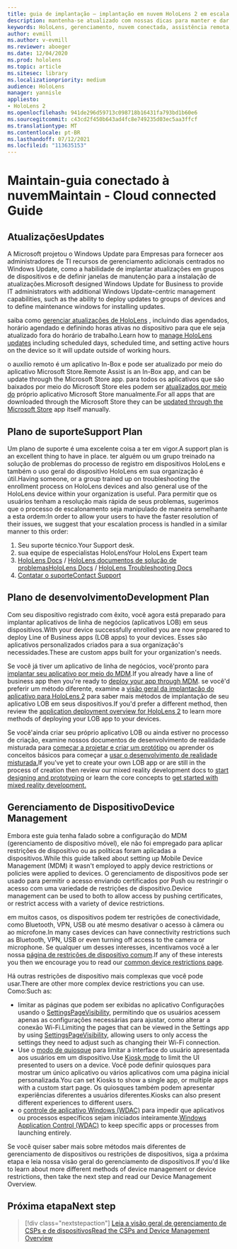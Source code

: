 ```yaml
---
title: guia de implantação – implantação em nuvem HoloLens 2 em escala com assistência remota-manter
description: mantenha-se atualizado com nossas dicas para manter e dar suporte a dispositivos HoloLens em uma rede conectada em nuvem.
keywords: HoloLens, gerenciamento, nuvem conectada, assistência remota, AAD, Azure AD, MDM, gerenciamento de dispositivo móvel
author: evmill
ms.author: v-evmill
ms.reviewer: aboeger
ms.date: 12/04/2020
ms.prod: hololens
ms.topic: article
ms.sitesec: library
ms.localizationpriority: medium
audience: HoloLens
manager: yannisle
appliesto:
- HoloLens 2
ms.openlocfilehash: 941de296d59713c098718b16431fa793bd1b60e6
ms.sourcegitcommit: c43cd2f450b643ad4fc8e749235d03ec5aa3ffcf
ms.translationtype: MT
ms.contentlocale: pt-BR
ms.lasthandoff: 07/12/2021
ms.locfileid: "113635153"
---
```

# <a name="maintain---cloud-connected-guide"></a><span data-ttu-id="a58b9-104">Maintain-guia conectado à nuvem</span><span class="sxs-lookup"><span data-stu-id="a58b9-104">Maintain - Cloud connected Guide</span></span>

## <a name="updates"></a><span data-ttu-id="a58b9-105">Atualizações</span><span class="sxs-lookup"><span data-stu-id="a58b9-105">Updates</span></span>

<span data-ttu-id="a58b9-106">A Microsoft projetou o Windows Update para Empresas para fornecer aos administradores de TI recursos de gerenciamento adicionais centrados no Windows Update, como a habilidade de implantar atualizações em grupos de dispositivos e de definir janelas de manutenção para a instalação de atualizações.</span><span class="sxs-lookup"><span data-stu-id="a58b9-106">Microsoft designed Windows Update for Business to provide IT administrators with additional Windows Update-centric management capabilities, such as the ability to deploy updates to groups of devices and to define maintenance windows for installing updates.</span></span>

<span data-ttu-id="a58b9-107">saiba como [gerenciar atualizações de HoloLens](/hololens/hololens-updates) , incluindo dias agendados, horário agendado e definindo horas ativas no dispositivo para que ele seja atualizado fora do horário de trabalho.</span><span class="sxs-lookup"><span data-stu-id="a58b9-107">Learn how to [manage HoloLens updates](/hololens/hololens-updates) including scheduled days, scheduled time, and setting active hours on the device so it will update outside of working hours.</span></span>

<span data-ttu-id="a58b9-108">o auxílio remoto é um aplicativo In-Box e pode ser atualizado por meio do aplicativo Microsoft Store.</span><span class="sxs-lookup"><span data-stu-id="a58b9-108">Remote Assist is an In-Box app, and can be update through the Microsoft Store app.</span></span> <span data-ttu-id="a58b9-109">para todos os aplicativos que são baixados por meio do Microsoft Store eles podem ser [atualizados por meio do](/hololens/holographic-store-apps#update-apps) próprio aplicativo Microsoft Store manualmente.</span><span class="sxs-lookup"><span data-stu-id="a58b9-109">For all apps that are downloaded through the Microsoft Store they can be [updated through the Microsoft Store](/hololens/holographic-store-apps#update-apps) app itself manually.</span></span>

## <a name="support-plan"></a><span data-ttu-id="a58b9-110">Plano de suporte</span><span class="sxs-lookup"><span data-stu-id="a58b9-110">Support Plan</span></span>

<span data-ttu-id="a58b9-111">Um plano de suporte é uma excelente coisa a ter em vigor.</span><span class="sxs-lookup"><span data-stu-id="a58b9-111">A support plan is an excellent thing to have in place.</span></span> <span data-ttu-id="a58b9-112">ter alguém ou um grupo treinado na solução de problemas do processo de registro em dispositivos HoloLens e também o uso geral do dispositivo HoloLens em sua organização é útil.</span><span class="sxs-lookup"><span data-stu-id="a58b9-112">Having someone, or a group trained up on troubleshooting the enrollment process on HoloLens devices and also general use of the HoloLens device within your organization is useful.</span></span> <span data-ttu-id="a58b9-113">Para permitir que os usuários tenham a resolução mais rápida de seus problemas, sugerimos que o processo de escalonamento seja manipulado de maneira semelhante a esta ordem:</span><span class="sxs-lookup"><span data-stu-id="a58b9-113">In order to allow your users to have the faster resolution of their issues, we suggest that your escalation process is handled in a similar manner to this order:</span></span>

1. <span data-ttu-id="a58b9-114">Seu suporte técnico.</span><span class="sxs-lookup"><span data-stu-id="a58b9-114">Your Support desk.</span></span>
2. <span data-ttu-id="a58b9-115">sua equipe de especialistas HoloLens</span><span class="sxs-lookup"><span data-stu-id="a58b9-115">Your HoloLens Expert team</span></span>
3. <span data-ttu-id="a58b9-116">[HoloLens Docs](/hololens/)  /  [HoloLens documentos de solução de problemas](/hololens/hololens-troubleshooting)</span><span class="sxs-lookup"><span data-stu-id="a58b9-116">[HoloLens Docs](/hololens/) / [HoloLens Troubleshooting Docs](/hololens/hololens-troubleshooting)</span></span>
4. [<span data-ttu-id="a58b9-117">Contatar o suporte</span><span class="sxs-lookup"><span data-stu-id="a58b9-117">Contact Support</span></span>](https://support.serviceshub.microsoft.com/supportforbusiness/create?sapId=e9391227-fa6d-927b-0fff-f96288631b8f)

## <a name="development-plan"></a><span data-ttu-id="a58b9-118">Plano de desenvolvimento</span><span class="sxs-lookup"><span data-stu-id="a58b9-118">Development Plan</span></span>

<span data-ttu-id="a58b9-119">Com seu dispositivo registrado com êxito, você agora está preparado para implantar aplicativos de linha de negócios (aplicativos LOB) em seus dispositivos.</span><span class="sxs-lookup"><span data-stu-id="a58b9-119">With your device successfully enrolled you are now prepared to deploy Line of Business apps (LOB apps) to your devices.</span></span> <span data-ttu-id="a58b9-120">Esses são aplicativos personalizados criados para a sua organização&#39;s necessidades.</span><span class="sxs-lookup"><span data-stu-id="a58b9-120">These are custom apps built for your organization&#39;s needs.</span></span>

<span data-ttu-id="a58b9-121">Se você já tiver um aplicativo de linha de negócios, você&#39;pronto para [implantar seu aplicativo por meio do MDM](/hololens/app-deploy-intune).</span><span class="sxs-lookup"><span data-stu-id="a58b9-121">If you already have a line of business app then you&#39;re ready to [deploy your app through MDM](/hololens/app-deploy-intune).</span></span> <span data-ttu-id="a58b9-122">se você&#39;d preferir um método diferente, examine a [visão geral da implantação do aplicativo para HoloLens 2](/hololens/app-deploy-overview) para saber mais métodos de implantação de seu aplicativo LOB em seus dispositivos.</span><span class="sxs-lookup"><span data-stu-id="a58b9-122">If you&#39;d prefer a different method, then review the [application deployment overview for HoloLens 2](/hololens/app-deploy-overview) to learn more methods of deploying your LOB app to your devices.</span></span>

<span data-ttu-id="a58b9-123">Se você&#39;ainda criar seu próprio aplicativo LOB ou ainda estiver no processo de criação, examine nossos documentos de desenvolvimento de realidade misturada para [começar a projetar e criar um protótipo](/windows/mixed-reality/design/design) ou aprender os conceitos básicos para começar a [usar o desenvolvimento de realidade misturada.](/windows/mixed-reality/discover/get-started-with-mr)</span><span class="sxs-lookup"><span data-stu-id="a58b9-123">If you&#39;ve yet to create your own LOB app or are still in the process of creation then review our mixed reality development docs to [start designing and prototyping](/windows/mixed-reality/design/design) or learn the core concepts to [get started with mixed reality development.](/windows/mixed-reality/discover/get-started-with-mr)</span></span>

## <a name="device-management"></a><span data-ttu-id="a58b9-124">Gerenciamento de Dispositivo</span><span class="sxs-lookup"><span data-stu-id="a58b9-124">Device Management</span></span> 

<span data-ttu-id="a58b9-125">Embora este guia tenha falado sobre a configuração do MDM (gerenciamento de dispositivo móvel), ele não foi empregado para aplicar restrições de dispositivo ou as políticas foram aplicadas a dispositivos.</span><span class="sxs-lookup"><span data-stu-id="a58b9-125">While this guide talked about setting up Mobile Device Management (MDM) it wasn't employed to apply device restrictions or policies were applied to devices.</span></span> <span data-ttu-id="a58b9-126">O gerenciamento de dispositivos pode ser usado para permitir o acesso enviando certificados por Push ou restringir o acesso com uma variedade de restrições de dispositivo.</span><span class="sxs-lookup"><span data-stu-id="a58b9-126">Device management can be used to both to allow access by pushing certificates, or restrict access with a variety of device restrictions.</span></span> 

<span data-ttu-id="a58b9-127">em muitos casos, os dispositivos podem ter restrições de conectividade, como Bluetooth, VPN, USB ou até mesmo desativar o acesso à câmera ou ao microfone.</span><span class="sxs-lookup"><span data-stu-id="a58b9-127">In many cases devices can have connectivity restrictions such as Bluetooth, VPN, USB or even turning off access to the camera or microphone.</span></span> <span data-ttu-id="a58b9-128">Se qualquer um desses interesses, incentivamos você a ler nossa [página de restrições de dispositivo comum](hololens-common-device-restrictions.md).</span><span class="sxs-lookup"><span data-stu-id="a58b9-128">If any of these interests you then we encourage you to read our [common device restrictions page](hololens-common-device-restrictions.md).</span></span>

<span data-ttu-id="a58b9-129">Há outras restrições de dispositivo mais complexas que você pode usar.</span><span class="sxs-lookup"><span data-stu-id="a58b9-129">There are other more complex device restrictions you can use.</span></span> <span data-ttu-id="a58b9-130">Como:</span><span class="sxs-lookup"><span data-stu-id="a58b9-130">Such as:</span></span>

- <span data-ttu-id="a58b9-131">limitar as páginas que podem ser exibidas no aplicativo Configurações usando o [SettingsPageVisibility](settings-uri-list.md), permitindo que os usuários acessem apenas as configurações necessárias para ajustar, como alterar a conexão Wi-Fi.</span><span class="sxs-lookup"><span data-stu-id="a58b9-131">Limiting the pages that can be viewed in the Settings app by using [SettingsPageVisibility](settings-uri-list.md), allowing users to only access the settings they need to adjust such as changing their Wi-Fi connection.</span></span>
- <span data-ttu-id="a58b9-132">Use o [modo de quiosque](hololens-kiosk.md) para limitar a interface do usuário apresentada aos usuários em um dispositivo.</span><span class="sxs-lookup"><span data-stu-id="a58b9-132">Use [Kiosk mode](hololens-kiosk.md) to limit the UI presented to users on a device.</span></span> <span data-ttu-id="a58b9-133">Você pode definir quiosques para mostrar um único aplicativo ou vários aplicativos com uma página inicial personalizada.</span><span class="sxs-lookup"><span data-stu-id="a58b9-133">You can set Kiosks to show a single app, or multiple apps with a custom start page.</span></span> <span data-ttu-id="a58b9-134">Os quiosques também podem apresentar experiências diferentes a usuários diferentes.</span><span class="sxs-lookup"><span data-stu-id="a58b9-134">Kiosks can also present different experiences to different users.</span></span>  
- <span data-ttu-id="a58b9-135">o [controle de aplicativo Windows (WDAC)](windows-defender-application-control-wdac.md) para impedir que aplicativos ou processos específicos sejam iniciados inteiramente.</span><span class="sxs-lookup"><span data-stu-id="a58b9-135">[Windows Application Control (WDAC)](windows-defender-application-control-wdac.md) to keep specific apps or processes from launching entirely.</span></span>

<span data-ttu-id="a58b9-136">Se você quiser saber mais sobre métodos mais diferentes de gerenciamento de dispositivos ou restrições de dispositivos, siga a próxima etapa e leia nossa visão geral do gerenciamento de dispositivos.</span><span class="sxs-lookup"><span data-stu-id="a58b9-136">If you'd like to learn about more different methods of device management or device restrictions, then take the next step and read our Device Management Overview.</span></span>

## <a name="next-step"></a><span data-ttu-id="a58b9-137">Próxima etapa</span><span class="sxs-lookup"><span data-stu-id="a58b9-137">Next step</span></span>

> [!div class="nextstepaction"]
> [<span data-ttu-id="a58b9-138">Leia a visão geral de gerenciamento de CSPs e de dispositivos</span><span class="sxs-lookup"><span data-stu-id="a58b9-138">Read the CSPs and Device Management Overview</span></span>](hololens-csp-policy-overview.md)